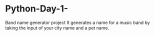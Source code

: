 # Python-Day-1-
Band name generator project
It generates a name for a music band by taking the input of your city name and a pet name.
